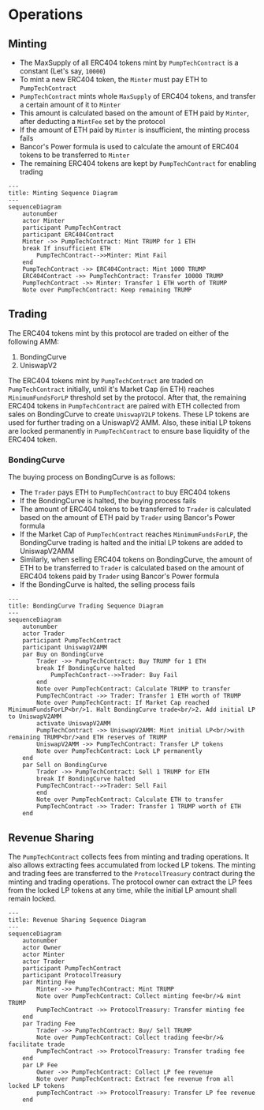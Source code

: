 # Operations

## Minting
 - The MaxSupply of all ERC404 tokens mint by `PumpTechContract` is a constant (Let's say, `10000`)
 - To mint a new ERC404 token, the `Minter` must pay ETH to `PumpTechContract`
 - `PumpTechContract` mints whole `MaxSupply` of ERC404 tokens, and transfer a certain amount of it to `Minter`
 - This amount is calculated based on the amount of ETH paid by `Minter`, after deducting a `MintFee` set by the protocol
 - If the amount of ETH paid by `Minter` is insufficient, the minting process fails
 - Bancor's Power formula is used to calculate the amount of ERC404 tokens to be transferred to `Minter`
 - The remaining ERC404 tokens are kept by `PumpTechContract` for enabling trading


```mermaid
---
title: Minting Sequence Diagram
---
sequenceDiagram
    autonumber
    actor Minter
    participant PumpTechContract
    participant ERC404Contract
    Minter ->> PumpTechContract: Mint TRUMP for 1 ETH
    break If insufficient ETH
        PumpTechContract-->>Minter: Mint Fail
    end
    PumpTechContract ->> ERC404Contract: Mint 1000 TRUMP
    ERC404Contract ->> PumpTechContract: Transfer 10000 TRUMP
    PumpTechContract ->> Minter: Transfer 1 ETH worth of TRUMP
    Note over PumpTechContract: Keep remaining TRUMP
```

## Trading
The ERC404 tokens mint by this protocol are traded on either of the following AMM:

1. BondingCurve
2. UniswapV2

The ERC404 tokens mint by `PumpTechContract` are traded on `PumpTechContract` initially, until it's Market Cap (in ETH) reaches `MinimumFundsForLP` threshold set by the protocol. After that, the remaining ERC404 tokens in `PumpTechContract` are paired with ETH collected from sales on BondingCurve to create `UniswapV2LP` tokens. These LP tokens are used for further trading on a UniswapV2 AMM. Also, these initial LP tokens are locked permanently in `PumpTechContract` to ensure base liquidity of the ERC404 token.

### BondingCurve
The buying process on BondingCurve is as follows:
 - The `Trader` pays ETH to `PumpTechContract` to buy ERC404 tokens
 - If the BondingCurve is halted, the buying process fails
 - The amount of ERC404 tokens to be transferred to `Trader` is calculated based on the amount of ETH paid by `Trader` using Bancor's Power formula
 - If the Market Cap of `PumpTechContract` reaches `MinimumFundsForLP`, the BondingCurve trading is halted and the initial LP tokens are added to UniswapV2AMM
 - Similarly, when selling ERC404 tokens on BondingCurve, the amount of ETH to be transferred to `Trader` is calculated based on the amount of ERC404 tokens paid by `Trader` using Bancor's Power formula
 - If the BondingCurve is halted, the selling process fails

```mermaid
---
title: BondingCurve Trading Sequence Diagram
---
sequenceDiagram
    autonumber
    actor Trader
    participant PumpTechContract
    participant UniswapV2AMM
    par Buy on BondingCurve
        Trader ->> PumpTechContract: Buy TRUMP for 1 ETH
        break If BondingCurve halted
            PumpTechContract-->>Trader: Buy Fail
        end
        Note over PumpTechContract: Calculate TRUMP to transfer
        PumpTechContract ->> Trader: Transfer 1 ETH worth of TRUMP
        Note over PumpTechContract: If Market Cap reached MinimumFundsForLP<br/>1. Halt BondingCurve trade<br/>2. Add initial LP to UniswapV2AMM
        activate UniswapV2AMM
        PumpTechContract ->> UniswapV2AMM: Mint initial LP<br/>with remaining TRUMP<br/>and ETH reserves of TRUMP
        UniswapV2AMM ->> PumpTechContract: Transfer LP tokens
        Note over PumpTechContract: Lock LP permanently
    end
    par Sell on BondingCurve
        Trader ->> PumpTechContract: Sell 1 TRUMP for ETH
        break If BondingCurve halted
        PumpTechContract-->>Trader: Sell Fail
        end
        Note over PumpTechContract: Calculate ETH to transfer
        PumpTechContract ->> Trader: Transfer 1 TRUMP worth of ETH
    end
```

## Revenue Sharing
The `PumpTechContract` collects fees from minting and trading operations. It also allows extracting fees accumulated from locked LP tokens. The minting and trading fees are transferred to the `ProtocolTreasury` contract during the minting and trading operations. The protocol owner can extract the LP fees from the locked LP tokens at any time, while the initial LP amount shall remain locked.

```mermaid
---
title: Revenue Sharing Sequence Diagram
---
sequenceDiagram
    autonumber
    actor Owner
    actor Minter
    actor Trader
    participant PumpTechContract
    participant ProtocolTreasury
    par Minting Fee
        Minter ->> PumpTechContract: Mint TRUMP
        Note over PumpTechContract: Collect minting fee<br/>& mint TRUMP
        PumpTechContract ->> ProtocolTreasury: Transfer minting fee
    end
    par Trading Fee
        Trader ->> PumpTechContract: Buy/ Sell TRUMP
        Note over PumpTechContract: Collect trading fee<br/>& facilitate trade
        PumpTechContract ->> ProtocolTreasury: Transfer trading fee
    end
    par LP Fee
        Owner ->> PumpTechContract: Collect LP fee revenue
        Note over PumpTechContract: Extract fee revenue from all locked LP tokens
        pumpTechContract ->> ProtocolTreasury: Transfer LP fee revenue
    end
```
